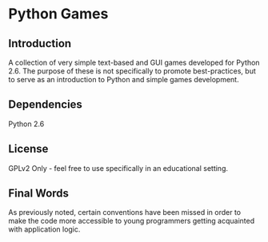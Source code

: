 Python Games
============

Introduction
------------

A collection of very simple text-based and GUI games developed for Python 2.6. The purpose of these is not specifically to promote best-practices, but to serve as an introduction to Python and simple games development.


Dependencies
------------

Python 2.6


License
-------

GPLv2 Only - feel free to use specifically in an educational setting.


Final Words
-----------

As previously noted, certain conventions have been missed in order to make the code more accessible to young programmers getting acquainted with application logic.
